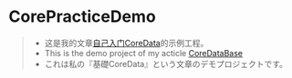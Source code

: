 # CorePracticeDemo

> - 这是我的文章[自己入门CoreData](https://mikasaackerman.github.io/2017/05/toCoreDatasWorld1/)的示例工程。
> - This is the demo project of my acticle [CoreDataBase](https://mikasaackerman.github.io/2017/05/toCoreDatasWorld1/)
> - これは私の『基礎CoreData』という文章のデモプロジェクトです。
